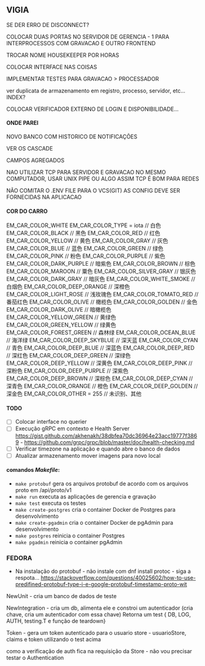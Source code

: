 ## VIGIA

SE DER ERRO DE DISCONNECT?

COLOCAR DUAS PORTAS NO SERVIDOR DE GERENCIA - 1 PARA INTERPROCESSOS COM GRAVACAO E OUTRO FRONTEND

TROCAR NOME HOUSEKEEPER POR HORAS

COLOCAR INTERFACE NAS COISAS

IMPLEMENTAR TESTES PARA GRAVACAO > PROCESSADOR

ver duplicata de armazenamento em registro, processo, servidor, etc... INDEX?

COLOCAR VERIFICADOR EXTERNO DE LOGIN E DISPONIBILIDADE...

#### ONDE PAREI

NOVO BANCO COM HISTORICO DE NOTIFICAÇÕES

VER OS CASCADE

CAMPOS AGREGADOS

NAO UTILIZAR TCP PARA SERVIDOR E GRAVACAO NO MESMO COMPUTADOR, USAR UNIX PIPE OU ALGO ASSIM TCP É BOM PARA REDES

NÃO COMITAR O .ENV FILE PARA O VCS(GIT) AS CONFIG DEVE SER FORNECIDAS NA APLICACAO

#### COR DO CARRO

EM_CAR_COLOR_WHITE        EM_CAR_COLOR_TYPE = iota // 白色
EM_CAR_COLOR_BLACK                                 // 黑色
EM_CAR_COLOR_RED                                   // 红色
EM_CAR_COLOR_YELLOW                                // 黄色
EM_CAR_COLOR_GRAY                                  // 灰色
EM_CAR_COLOR_BLUE                                  // 蓝色
EM_CAR_COLOR_GREEN                                 // 绿色
EM_CAR_COLOR_PINK                                  // 粉色
EM_CAR_COLOR_PURPLE                                // 紫色
EM_CAR_COLOR_DARK_PURPLE                           // 暗紫色
EM_CAR_COLOR_BROWN                                 // 棕色
EM_CAR_COLOR_MAROON                                // 粟色
EM_CAR_COLOR_SILVER_GRAY                           // 银灰色
EM_CAR_COLOR_DARK_GRAY                             // 暗灰色
EM_CAR_COLOR_WHITE_SMOKE                           // 白烟色
EM_CAR_COLOR_DEEP_ORANGE                           // 深橙色
EM_CAR_COLOR_LIGHT_ROSE                            // 浅玫瑰色
EM_CAR_COLOR_TOMATO_RED                            // 番茄红色
EM_CAR_COLOR_OLIVE                                 // 橄榄色
EM_CAR_COLOR_GOLDEN                                // 金色
EM_CAR_COLOR_DARK_OLIVE                            // 暗橄榄色
EM_CAR_COLOR_YELLOW_GREEN                          // 黄绿色
EM_CAR_COLOR_GREEN_YELLOW                          // 绿黄色
EM_CAR_COLOR_FOREST_GREEN                          // 森林绿
EM_CAR_COLOR_OCEAN_BLUE                            // 海洋绿
EM_CAR_COLOR_DEEP_SKYBLUE                          // 深天蓝
EM_CAR_COLOR_CYAN                                  // 青色
EM_CAR_COLOR_DEEP_BLUE                             // 深蓝色
EM_CAR_COLOR_DEEP_RED                              // 深红色
EM_CAR_COLOR_DEEP_GREEN                            // 深绿色
EM_CAR_COLOR_DEEP_YELLOW                           // 深黄色
EM_CAR_COLOR_DEEP_PINK                             // 深粉色
EM_CAR_COLOR_DEEP_PURPLE                           // 深紫色
EM_CAR_COLOR_DEEP_BROWN                            // 深棕色
EM_CAR_COLOR_DEEP_CYAN                             // 深青色
EM_CAR_COLOR_ORANGE                                // 橙色
EM_CAR_COLOR_DEEP_GOLDEN                           // 深金色
EM_CAR_COLOR_OTHER        = 255                    // 未识别、其他

#### TODO

- [ ] Colocar interface no querier
- [ ] Execução gRPC em contexto e Health Server https://gist.github.com/akhenakh/38dbfea70dc36964e23acc19777f3869 - https://github.com/grpc/grpc/blob/master/doc/health-checking.md
- [ ] Verificar timezone na aplicação e quando abre o banco de dados
- [ ] Atualizar armazenamento mover imagens para novo local

#### comandos *Makefile*:

- `make protobuf` gera os arquivos protobuf de acordo com os arquivos proto em /api/proto/v1
- `make run` executa as aplicações de gerencia e gravação
- `make test` executa os testes
- `make create-postgres` cria o container Docker de Postgres para desenvolvimento
- `make create-pgadmin` cria o container Docker de pgAdmin para desenvolvimento
- `make postgres` reinicia o container Postgres
- `make pgadmin` reinicia o container pgAdmin

### FEDORA

- Na instalação do protobuf - não instale com dnf install protoc - siga a respota... https://stackoverflow.com/questions/40025602/how-to-use-predifined-protobuf-type-i-e-google-protobuf-timestamp-proto-wit


NewUnit - cria um banco de dados de teste

NewIntegration - cria um db, alimenta ele  e constroi um autenticador (cria chave, cria um autenticador com essa chave)
Retorna um test { DB, LOG, AUTH, testing.T e função de teardown}

Token - gera um token autenticado para o usuario
store - usuarioStore, claims e token utilizando o test acima

como a verificação de auth fica na requisição da Store - não vou precisar testar o Authentication
